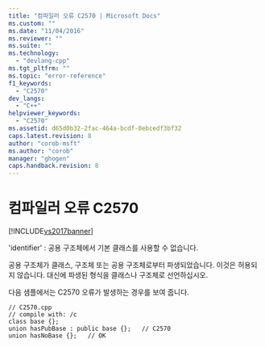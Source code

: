 ```yaml
---
title: "컴파일러 오류 C2570 | Microsoft Docs"
ms.custom: ""
ms.date: "11/04/2016"
ms.reviewer: ""
ms.suite: ""
ms.technology: 
  - "devlang-cpp"
ms.tgt_pltfrm: ""
ms.topic: "error-reference"
f1_keywords: 
  - "C2570"
dev_langs: 
  - "C++"
helpviewer_keywords: 
  - "C2570"
ms.assetid: d65d0b32-2fac-464a-bcdf-0ebcedf3bf32
caps.latest.revision: 8
author: "corob-msft"
ms.author: "corob"
manager: "ghogen"
caps.handback.revision: 8
---
```

# 컴파일러 오류 C2570
[!INCLUDE[vs2017banner](../../assembler/inline/includes/vs2017banner.md)]

'identifier' : 공용 구조체에서 기본 클래스를 사용할 수 없습니다.  
  
 공용 구조체가 클래스, 구조체 또는 공용 구조체로부터 파생되었습니다.  이것은 허용되지 않습니다.  대신에 파생된 형식을 클래스나 구조체로 선언하십시오.  
  
 다음 샘플에서는 C2570 오류가 발생하는 경우를 보여 줍니다.  
  
```  
// C2570.cpp  
// compile with: /c  
class base {};  
union hasPubBase : public base {};   // C2570  
union hasNoBase {};   // OK  
```